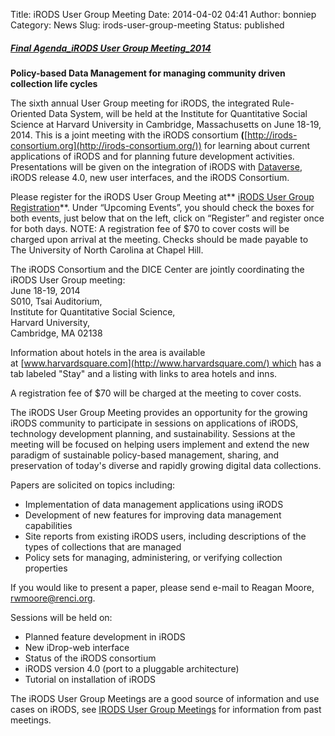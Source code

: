 Title: iRODS User Group Meeting
Date: 2014-04-02 04:41
Author: bonniep
Category: News
Slug: irods-user-group-meeting
Status: published

#### [***<span style="text-decoration: underline;">Final Agenda\_iRODS User Group Meeting\_2014</span>***]({filename}/uploads/2014/05/Final-Agenda_iRODS-User-Meeting_2014_ver18.pdf "Final Agenda")

### 

<div>

</div>

<div>

</div>

<div>

</div>

<div>

**Policy-based Data Management for managing community driven collection
life cycles**

</div>

The sixth annual User Group meeting for iRODS, the integrated
Rule-Oriented Data System, will be held at the Institute for
Quantitative Social Science at Harvard University in Cambridge,
Massachusetts on June 18-19, 2014. This is a joint meeting with the
iRODS consortium
**(**[http://irods-consortium.org](http://irods-consortium.org/)) for
learning about current applications of iRODS and for planning future
development activities. Presentations will be given on the integration
of iRODS with [Dataverse](http://thedata.org/ "Dataverse"), iRODS
release 4.0, new user interfaces, and the iRODS Consortium.

Please register for the iRODS User Group Meeting at** [iRODS User Group
Registration](https://renci.webex.com/mw0401l/mywebex/default.do?nomenu=true&siteurl=renci&service=6&rnd=0.9964771156963207&main_url=https%3A%2F%2Frenci.webex.com%2Fec0701l%2Feventcenter%2Fprogram%2FprogramDetail.do%3FtheAction%3Ddetail%26internalProgramTicket%3D000000012c22cb9116b0e3d33bba16a17b96d89d31e3e6940f5c5499a24b2bd7d914735d%26cProgViewID%3D405317%26siteurl%3Drenci "iRODS User Group Registration ")**.
Under “Upcoming Events”, you should check the boxes for both events,
just below that on the left, click on “Register” and register once for
both days. NOTE: A registration fee of \$70 to cover costs will be
charged upon arrival at the meeting. Checks should be made payable to
The University of North Carolina at Chapel Hill.

The iRODS Consortium and the DICE Center are jointly coordinating the
iRODS User Group meeting:  
June 18-19, 2014  
S010, Tsai Auditorium,  
Institute for Quantitative Social Science,  
Harvard University,  
Cambridge, MA 02138

Information about hotels in the area is available
at [www.harvardsquare.com](http://www.harvardsquare.com/) which has a
tab labeled "Stay" and a listing with links to area hotels and inns.

A registration fee of \$70 will be charged at the meeting to cover
costs.

The iRODS User Group Meeting provides an opportunity for the growing
iRODS community to participate in sessions on applications of iRODS,
technology development planning, and sustainability. Sessions at the
meeting will be focused on helping users implement and extend the new
paradigm of sustainable policy-based management, sharing, and
preservation of today's diverse and rapidly growing digital data
collections.

Papers are solicited on topics including:  
- Implementation of data management applications using iRODS  
- Development of new features for improving data management
capabilities  
- Site reports from existing iRODS users, including descriptions of the
types of collections that are managed  
- Policy sets for managing, administering, or verifying collection
properties

If you would like to present a paper, please send e-mail to Reagan
Moore, rwmoore@renci.org.

Sessions will be held on:  
- Planned feature development in iRODS  
- New iDrop-web interface  
- Status of the iRODS consortium  
- iRODS version 4.0 (port to a pluggable architecture)  
- Tutorial on installation of iRODS

The iRODS User Group Meetings are a good source of information and use
cases on iRODS, see [IRODS User Group
Meetings](https://wiki.irods.org/index.php/IRODS_User_Group_Meetings "IRODS User Group Meetings") for
information from past meetings.
